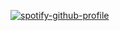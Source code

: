 [![spotify-github-profile](https://spotify-github-profile.vercel.app/api/view?uid=tom.wieck&cover_image=true&theme=default&show_offline=false&background_color=121212&interchange=false&bar_color=53b14f&bar_color_cover=false)](https://spotify-github-profile.vercel.app/api/view?uid=tom.wieck&redirect=true)

